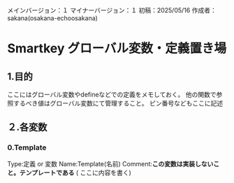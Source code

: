 メインバージョン：１
マイナーバージョン：１
初稿：2025/05/16
作成者：sakana(osakana-echoosakana)

# Smartkey グローバル変数・定義置き場
## 1.目的
ここにはグローバル変数やdefineなどでの定義をメモしておく。
他の関数で参照するべき値はグローバル変数にて管理すること。
ピン番号などもここに記述

## ２.各変数
### 0.Template
Type:定義 or 変数
Name:Template(名前)
Comment:**この変数は実装しないこと。テンプレートである** ( ここに内容を書く)




